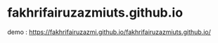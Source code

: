 # fakhrifairuzazmiuts.github.io


demo : https://fakhrifairuzazmi.github.io/fakhrifairuzazmiuts.github.io/
